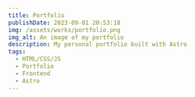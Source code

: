 ```yaml
---
title: Portfolio
publishDate: 2023-09-01 20:53:18
img: /assets/works/portfolio.png
img_alt: An image of my portfolio
description: My personal portfolio built with Astro
tags:
  - HTML/CSS/JS 
  - Portfolio
  - Frontend
  - Astro
---
```

